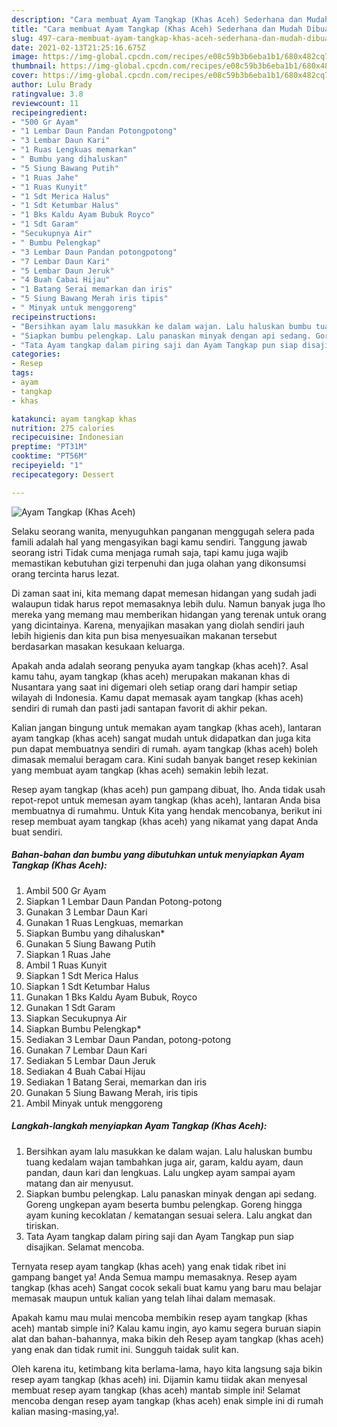 ```yaml
---
description: "Cara membuat Ayam Tangkap (Khas Aceh) Sederhana dan Mudah Dibuat"
title: "Cara membuat Ayam Tangkap (Khas Aceh) Sederhana dan Mudah Dibuat"
slug: 497-cara-membuat-ayam-tangkap-khas-aceh-sederhana-dan-mudah-dibuat
date: 2021-02-13T21:25:16.675Z
image: https://img-global.cpcdn.com/recipes/e08c59b3b6eba1b1/680x482cq70/ayam-tangkap-khas-aceh-foto-resep-utama.jpg
thumbnail: https://img-global.cpcdn.com/recipes/e08c59b3b6eba1b1/680x482cq70/ayam-tangkap-khas-aceh-foto-resep-utama.jpg
cover: https://img-global.cpcdn.com/recipes/e08c59b3b6eba1b1/680x482cq70/ayam-tangkap-khas-aceh-foto-resep-utama.jpg
author: Lulu Brady
ratingvalue: 3.8
reviewcount: 11
recipeingredient:
- "500 Gr Ayam"
- "1 Lembar Daun Pandan Potongpotong"
- "3 Lembar Daun Kari"
- "1 Ruas Lengkuas memarkan"
- " Bumbu yang dihaluskan"
- "5 Siung Bawang Putih"
- "1 Ruas Jahe"
- "1 Ruas Kunyit"
- "1 Sdt Merica Halus"
- "1 Sdt Ketumbar Halus"
- "1 Bks Kaldu Ayam Bubuk Royco"
- "1 Sdt Garam"
- "Secukupnya Air"
- " Bumbu Pelengkap"
- "3 Lembar Daun Pandan potongpotong"
- "7 Lembar Daun Kari"
- "5 Lembar Daun Jeruk"
- "4 Buah Cabai Hijau"
- "1 Batang Serai memarkan dan iris"
- "5 Siung Bawang Merah iris tipis"
- " Minyak untuk menggoreng"
recipeinstructions:
- "Bersihkan ayam lalu masukkan ke dalam wajan. Lalu haluskan bumbu tuang kedalam wajan tambahkan juga air, garam, kaldu ayam, daun pandan, daun kari dan lengkuas. Lalu ungkep ayam sampai ayam matang dan air menyusut."
- "Siapkan bumbu pelengkap. Lalu panaskan minyak dengan api sedang. Goreng ungkepan ayam beserta bumbu pelengkap. Goreng hingga ayam kuning kecoklatan / kematangan sesuai selera. Lalu angkat dan tiriskan."
- "Tata Ayam tangkap dalam piring saji dan Ayam Tangkap pun siap disajikan. Selamat mencoba."
categories:
- Resep
tags:
- ayam
- tangkap
- khas

katakunci: ayam tangkap khas 
nutrition: 275 calories
recipecuisine: Indonesian
preptime: "PT31M"
cooktime: "PT56M"
recipeyield: "1"
recipecategory: Dessert

---
```



![Ayam Tangkap (Khas Aceh)](https://img-global.cpcdn.com/recipes/e08c59b3b6eba1b1/680x482cq70/ayam-tangkap-khas-aceh-foto-resep-utama.jpg)

Selaku seorang wanita, menyuguhkan panganan menggugah selera pada famili adalah hal yang mengasyikan bagi kamu sendiri. Tanggung jawab seorang istri Tidak cuma menjaga rumah saja, tapi kamu juga wajib memastikan kebutuhan gizi terpenuhi dan juga olahan yang dikonsumsi orang tercinta harus lezat.

Di zaman  saat ini, kita memang dapat memesan hidangan yang sudah jadi walaupun tidak harus repot memasaknya lebih dulu. Namun banyak juga lho mereka yang memang mau memberikan hidangan yang terenak untuk orang yang dicintainya. Karena, menyajikan masakan yang diolah sendiri jauh lebih higienis dan kita pun bisa menyesuaikan makanan tersebut berdasarkan masakan kesukaan keluarga. 



Apakah anda adalah seorang penyuka ayam tangkap (khas aceh)?. Asal kamu tahu, ayam tangkap (khas aceh) merupakan makanan khas di Nusantara yang saat ini digemari oleh setiap orang dari hampir setiap wilayah di Indonesia. Kamu dapat memasak ayam tangkap (khas aceh) sendiri di rumah dan pasti jadi santapan favorit di akhir pekan.

Kalian jangan bingung untuk memakan ayam tangkap (khas aceh), lantaran ayam tangkap (khas aceh) sangat mudah untuk didapatkan dan juga kita pun dapat membuatnya sendiri di rumah. ayam tangkap (khas aceh) boleh dimasak memalui beragam cara. Kini sudah banyak banget resep kekinian yang membuat ayam tangkap (khas aceh) semakin lebih lezat.

Resep ayam tangkap (khas aceh) pun gampang dibuat, lho. Anda tidak usah repot-repot untuk memesan ayam tangkap (khas aceh), lantaran Anda bisa membuatnya di rumahmu. Untuk Kita yang hendak mencobanya, berikut ini resep membuat ayam tangkap (khas aceh) yang nikamat yang dapat Anda buat sendiri.

<!--inarticleads1-->

##### Bahan-bahan dan bumbu yang dibutuhkan untuk menyiapkan Ayam Tangkap (Khas Aceh):

1. Ambil 500 Gr Ayam
1. Siapkan 1 Lembar Daun Pandan Potong-potong
1. Gunakan 3 Lembar Daun Kari
1. Gunakan 1 Ruas Lengkuas, memarkan
1. Siapkan  Bumbu yang dihaluskan*
1. Gunakan 5 Siung Bawang Putih
1. Siapkan 1 Ruas Jahe
1. Ambil 1 Ruas Kunyit
1. Siapkan 1 Sdt Merica Halus
1. Siapkan 1 Sdt Ketumbar Halus
1. Gunakan 1 Bks Kaldu Ayam Bubuk, Royco
1. Gunakan 1 Sdt Garam
1. Siapkan Secukupnya Air
1. Siapkan  Bumbu Pelengkap*
1. Sediakan 3 Lembar Daun Pandan, potong-potong
1. Gunakan 7 Lembar Daun Kari
1. Sediakan 5 Lembar Daun Jeruk
1. Sediakan 4 Buah Cabai Hijau
1. Sediakan 1 Batang Serai, memarkan dan iris
1. Gunakan 5 Siung Bawang Merah, iris tipis
1. Ambil  Minyak untuk menggoreng




<!--inarticleads2-->

##### Langkah-langkah menyiapkan Ayam Tangkap (Khas Aceh):

1. Bersihkan ayam lalu masukkan ke dalam wajan. Lalu haluskan bumbu tuang kedalam wajan tambahkan juga air, garam, kaldu ayam, daun pandan, daun kari dan lengkuas. Lalu ungkep ayam sampai ayam matang dan air menyusut.
1. Siapkan bumbu pelengkap. Lalu panaskan minyak dengan api sedang. Goreng ungkepan ayam beserta bumbu pelengkap. Goreng hingga ayam kuning kecoklatan / kematangan sesuai selera. Lalu angkat dan tiriskan.
1. Tata Ayam tangkap dalam piring saji dan Ayam Tangkap pun siap disajikan. Selamat mencoba.




Ternyata resep ayam tangkap (khas aceh) yang enak tidak ribet ini gampang banget ya! Anda Semua mampu memasaknya. Resep ayam tangkap (khas aceh) Sangat cocok sekali buat kamu yang baru mau belajar memasak maupun untuk kalian yang telah lihai dalam memasak.

Apakah kamu mau mulai mencoba membikin resep ayam tangkap (khas aceh) mantab simple ini? Kalau kamu ingin, ayo kamu segera buruan siapin alat dan bahan-bahannya, maka bikin deh Resep ayam tangkap (khas aceh) yang enak dan tidak rumit ini. Sungguh taidak sulit kan. 

Oleh karena itu, ketimbang kita berlama-lama, hayo kita langsung saja bikin resep ayam tangkap (khas aceh) ini. Dijamin kamu tiidak akan menyesal membuat resep ayam tangkap (khas aceh) mantab simple ini! Selamat mencoba dengan resep ayam tangkap (khas aceh) enak simple ini di rumah kalian masing-masing,ya!.


